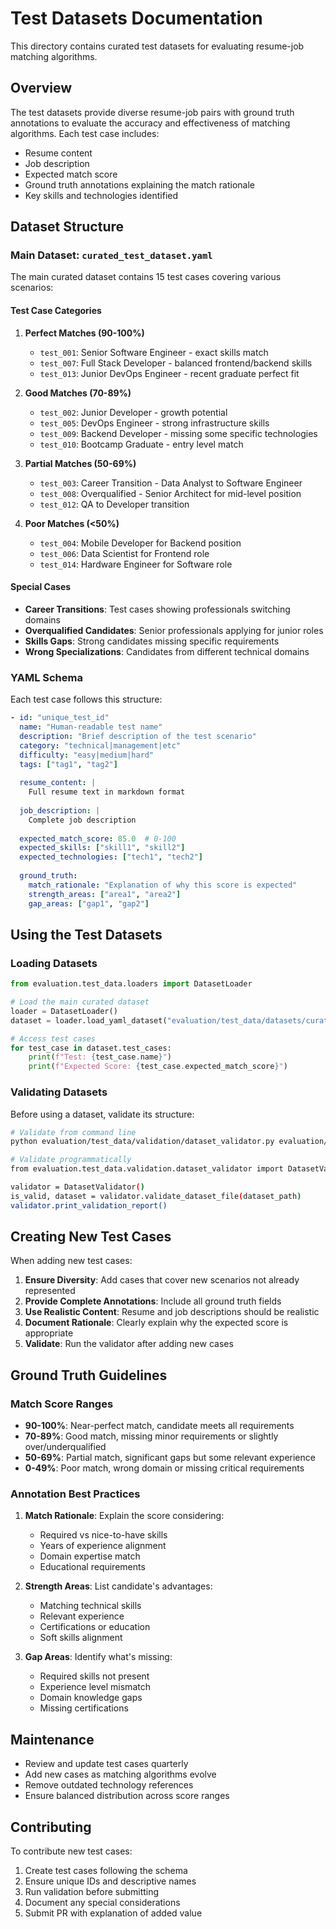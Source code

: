 # Test Datasets Documentation

This directory contains curated test datasets for evaluating resume-job matching algorithms.

## Overview

The test datasets provide diverse resume-job pairs with ground truth annotations to evaluate the accuracy and effectiveness of matching algorithms. Each test case includes:

- Resume content
- Job description
- Expected match score
- Ground truth annotations explaining the match rationale
- Key skills and technologies identified

## Dataset Structure

### Main Dataset: `curated_test_dataset.yaml`

The main curated dataset contains 15 test cases covering various scenarios:

#### Test Case Categories

1. **Perfect Matches (90-100%)**
   - `test_001`: Senior Software Engineer - exact skills match
   - `test_007`: Full Stack Developer - balanced frontend/backend skills
   - `test_013`: Junior DevOps Engineer - recent graduate perfect fit

2. **Good Matches (70-89%)**
   - `test_002`: Junior Developer - growth potential
   - `test_005`: DevOps Engineer - strong infrastructure skills
   - `test_009`: Backend Developer - missing some specific technologies
   - `test_010`: Bootcamp Graduate - entry level match

3. **Partial Matches (50-69%)**
   - `test_003`: Career Transition - Data Analyst to Software Engineer
   - `test_008`: Overqualified - Senior Architect for mid-level position
   - `test_012`: QA to Developer transition

4. **Poor Matches (<50%)**
   - `test_004`: Mobile Developer for Backend position
   - `test_006`: Data Scientist for Frontend role
   - `test_014`: Hardware Engineer for Software role

#### Special Cases

- **Career Transitions**: Test cases showing professionals switching domains
- **Overqualified Candidates**: Senior professionals applying for junior roles
- **Skills Gaps**: Strong candidates missing specific requirements
- **Wrong Specializations**: Candidates from different technical domains

### YAML Schema

Each test case follows this structure:

```yaml
- id: "unique_test_id"
  name: "Human-readable test name"
  description: "Brief description of the test scenario"
  category: "technical|management|etc"
  difficulty: "easy|medium|hard"
  tags: ["tag1", "tag2"]
  
  resume_content: |
    Full resume text in markdown format
    
  job_description: |
    Complete job description
    
  expected_match_score: 85.0  # 0-100
  expected_skills: ["skill1", "skill2"]
  expected_technologies: ["tech1", "tech2"]
  
  ground_truth:
    match_rationale: "Explanation of why this score is expected"
    strength_areas: ["area1", "area2"]
    gap_areas: ["gap1", "gap2"]
```

## Using the Test Datasets

### Loading Datasets

```python
from evaluation.test_data.loaders import DatasetLoader

# Load the main curated dataset
loader = DatasetLoader()
dataset = loader.load_yaml_dataset("evaluation/test_data/datasets/curated_test_dataset.yaml")

# Access test cases
for test_case in dataset.test_cases:
    print(f"Test: {test_case.name}")
    print(f"Expected Score: {test_case.expected_match_score}")
```

### Validating Datasets

Before using a dataset, validate its structure:

```bash
# Validate from command line
python evaluation/test_data/validation/dataset_validator.py evaluation/test_data/datasets/curated_test_dataset.yaml

# Validate programmatically
from evaluation.test_data.validation.dataset_validator import DatasetValidator

validator = DatasetValidator()
is_valid, dataset = validator.validate_dataset_file(dataset_path)
validator.print_validation_report()
```

## Creating New Test Cases

When adding new test cases:

1. **Ensure Diversity**: Add cases that cover new scenarios not already represented
2. **Provide Complete Annotations**: Include all ground truth fields
3. **Use Realistic Content**: Resume and job descriptions should be realistic
4. **Document Rationale**: Clearly explain why the expected score is appropriate
5. **Validate**: Run the validator after adding new cases

## Ground Truth Guidelines

### Match Score Ranges

- **90-100%**: Near-perfect match, candidate meets all requirements
- **70-89%**: Good match, missing minor requirements or slightly over/underqualified
- **50-69%**: Partial match, significant gaps but some relevant experience
- **0-49%**: Poor match, wrong domain or missing critical requirements

### Annotation Best Practices

1. **Match Rationale**: Explain the score considering:
   - Required vs nice-to-have skills
   - Years of experience alignment
   - Domain expertise match
   - Educational requirements

2. **Strength Areas**: List candidate's advantages:
   - Matching technical skills
   - Relevant experience
   - Certifications or education
   - Soft skills alignment

3. **Gap Areas**: Identify what's missing:
   - Required skills not present
   - Experience level mismatch
   - Domain knowledge gaps
   - Missing certifications

## Maintenance

- Review and update test cases quarterly
- Add new cases as matching algorithms evolve
- Remove outdated technology references
- Ensure balanced distribution across score ranges

## Contributing

To contribute new test cases:

1. Create test cases following the schema
2. Ensure unique IDs and descriptive names
3. Run validation before submitting
4. Document any special considerations
5. Submit PR with explanation of added value
